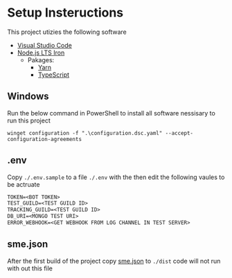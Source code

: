 # Setup Insteructions #

This project utizies the following software
- [Visual Studio Code](https://github.com/microsoft/vscode)
- [Node.js LTS Iron](https://github.com/nodejs/node/releases/tag/v20.9.0)
  - Pakages:
    - [Yarn](https://github.com/yarnpkg/yarn)
    - [TypeScript](https://github.com/microsoft/TypeScript)

## Windows ##

Run the below command in PowerShell to install all software nessisary to run this project
```pwsh
winget configuration -f ".\configuration.dsc.yaml" --accept-configuration-agreements
```

## .env ##

Copy `./.env.sample` to a file `./.env` with the then edit the following vaules to be actruate
```txt
TOKEN=<BOT TOKEN>
TEST_GUILD=<TEST GUILD ID>
TRACKING_GUILD=<TEST GUILD ID>
DB_URI=<MONGO TEST URI>
ERROR_WEBHOOK=<GET WEBHOOK FROM LOG CHANNEL IN TEST SERVER>
```

## sme.json ##

After the first build of the project copy [sme.json](https://github.com/Progressive-Victory/crm-bot/edit/v20-LTS-update/.config/sme.json) to `./dist` code will not run with out this file
